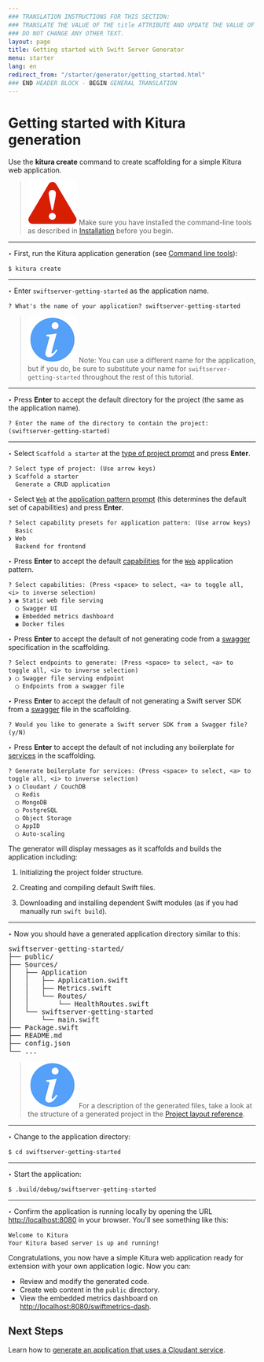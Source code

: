 ```yaml
---
### TRANSLATION INSTRUCTIONS FOR THIS SECTION:
### TRANSLATE THE VALUE OF THE title ATTRIBUTE AND UPDATE THE VALUE OF THE lang ATTRIBUTE.
### DO NOT CHANGE ANY OTHER TEXT.
layout: page
title: Getting started with Swift Server Generator
menu: starter
lang: en
redirect_from: "/starter/generator/getting_started.html"
### END HEADER BLOCK - BEGIN GENERAL TRANSLATION
---
```


<div class="titleBlock">
	<h1>Getting started with Kitura generation</h1>
	<p>Use the <b>kitura create</b> command to create scaffolding for a simple Kitura web application.	</p>
</div>

> ![warning] Make sure you have installed the command-line tools as described in
> [Installation](installation.html) before you begin.

---
<span class="arrow">&#8227;</span> First, run the Kitura application generation (see [Command line tools](command_line_tools.html)):

    $ kitura create

---
<span class="arrow">&#8227;</span> Enter `swiftserver-getting-started` as the application name.

    ? What's the name of your application? swiftserver-getting-started

> ![info] Note: You can use a different name for the application, but if you do, be sure to substitute your name for `swiftserver-getting-started` throughout the rest of this tutorial.

---
<span class="arrow">&#8227;</span> Press **Enter** to accept the default directory for the project (the same as the application name).

    ? Enter the name of the directory to contain the project: (swiftserver-getting-started)

---
<span class="arrow">&#8227;</span> Select `Scaffold a starter` at the [type of project prompt](prompts.html#project-type-prompt) and press **Enter**.

    ? Select type of project: (Use arrow keys)
    ❯ Scaffold a starter
      Generate a CRUD application

<span class="arrow">&#8227;</span> Select [`Web`](prompts.html#web-pattern) at the [application pattern prompt](prompts.html#application-pattern-prompt) (this determines the default set of capabilities) and press **Enter**.

    ? Select capability presets for application pattern: (Use arrow keys)
      Basic
    ❯ Web
      Backend for frontend

<span class="arrow">&#8227;</span> Press **Enter** to accept the default [capabilities](core_concepts.html#capabilities) for the [`Web`](prompts.html#web-pattern) application pattern.

    ? Select capabilities: (Press <space> to select, <a> to toggle all, <i> to inverse selection)
    ❯ ◉ Static web file serving
      ◯ Swagger UI
      ◉ Embedded metrics dashboard
      ◉ Docker files

<span class="arrow">&#8227;</span> Press **Enter** to accept the default of not generating code from a [swagger](http://swagger.io/specification/) specification in the scaffolding.

    ? Select endpoints to generate: (Press <space> to select, <a> to toggle all, <i> to inverse selection)
    ❯ ◯ Swagger file serving endpoint
      ◯ Endpoints from a swagger file

<span class="arrow">&#8227;</span> Press **Enter** to accept the default of not generating a Swift server SDK from a [swagger](http://swagger.io/specification/) file in the scaffolding.

    ? Would you like to generate a Swift server SDK from a Swagger file? (y/N)

<span class="arrow">&#8227;</span> Press **Enter** to accept the default of not including any boilerplate for [services](core_concepts.html#services) in the scaffolding.

    ? Generate boilerplate for services: (Press <space> to select, <a> to toggle all, <i> to inverse selection)
    ❯ ◯ Cloudant / CouchDB
      ◯ Redis
      ◯ MongoDB
      ◯ PostgreSQL
      ◯ Object Storage
      ◯ AppID
      ◯ Auto-scaling

The generator will display messages as it scaffolds and builds the application including:

1.  Initializing the project folder structure.

1.  Creating and compiling default Swift files.

1.  Downloading and installing dependent Swift modules (as if you had manually run `swift build`).

---
<span class="arrow">&#8227;</span> Now you should have a generated application directory similar to this:
<pre>
swiftserver-getting-started/
├── public/
├── Sources/
│   ├── Application
│   │   ├── Application.swift
│   │   ├── Metrics.swift
│   │   └── Routes/
│   │       └── HealthRoutes.swift
│   └── swiftserver-getting-started
│       └── main.swift
├── Package.swift
├── README.md
├── config.json
└── ...
</pre>

> ![info] For a description of the generated files, take a look at the structure of a generated project in the [Project layout reference](project_layout_reference.html).

---
<span class="arrow">&#8227;</span> Change to the application directory:

    $ cd swiftserver-getting-started

---
<span class="arrow">&#8227;</span> Start the application:

    $ .build/debug/swiftserver-getting-started

---
<span class="arrow">&#8227;</span> Confirm the application is running locally by opening the URL
[http://localhost:8080](http://localhost:8080) in your browser. You'll see something like this:

    Welcome to Kitura
    Your Kitura based server is up and running!

Congratulations, you now have a simple Kitura web application ready for extension with your own application logic.
Now you can:

* Review and modify the generated code.
* Create web content in the `public` directory.
* View the embedded metrics dashboard on [http://localhost:8080/swiftmetrics-dash](http://localhost:8080/swiftmetrics-dash).

## Next Steps
Learn how to [generate an application that uses a Cloudant service](cloudant_tutorial_ibm_cloud.html).

[info]: ../../../assets/info-blue.png
[tip]: ../../../assets/lightbulb-yellow.png
[warning]: ../../../assets/warning-red.png

